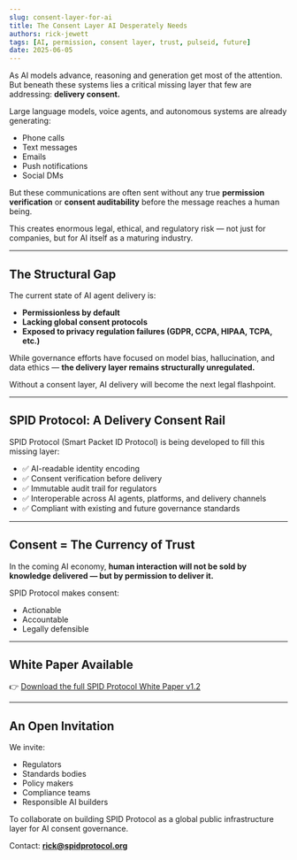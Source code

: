 ```yaml
---
slug: consent-layer-for-ai
title: The Consent Layer AI Desperately Needs
authors: rick-jewett
tags: [AI, permission, consent layer, trust, pulseid, future]
date: 2025-06-05
---
```


As AI models advance, reasoning and generation get most of the attention. But beneath these systems lies a critical missing layer that few are addressing: **delivery consent.**

Large language models, voice agents, and autonomous systems are already generating:

- Phone calls
- Text messages
- Emails
- Push notifications
- Social DMs

But these communications are often sent without any true **permission verification** or **consent auditability** before the message reaches a human being.

This creates enormous legal, ethical, and regulatory risk — not just for companies, but for AI itself as a maturing industry.

---

## The Structural Gap

The current state of AI agent delivery is:

- **Permissionless by default**  
- **Lacking global consent protocols**  
- **Exposed to privacy regulation failures (GDPR, CCPA, HIPAA, TCPA, etc.)**

While governance efforts have focused on model bias, hallucination, and data ethics — **the delivery layer remains structurally unregulated.**

Without a consent layer, AI delivery will become the next legal flashpoint.

---

## SPID Protocol: A Delivery Consent Rail

SPID Protocol (Smart Packet ID Protocol) is being developed to fill this missing layer:

- ✅ AI-readable identity encoding
- ✅ Consent verification before delivery
- ✅ Immutable audit trail for regulators
- ✅ Interoperable across AI agents, platforms, and delivery channels
- ✅ Compliant with existing and future governance standards

---

## Consent = The Currency of Trust

In the coming AI economy, **human interaction will not be sold by knowledge delivered — but by permission to deliver it.**

SPID Protocol makes consent:

- Actionable  
- Accountable  
- Legally defensible

---

## White Paper Available

👉 [Download the full SPID Protocol White Paper v1.2](/files/SPID-Protocol-White-Paper-v1.2.pdf)

---

## An Open Invitation

We invite:

- Regulators
- Standards bodies
- Policy makers
- Compliance teams
- Responsible AI builders

To collaborate on building SPID Protocol as a global public infrastructure layer for AI consent governance.

Contact: **rick@spidprotocol.org**
